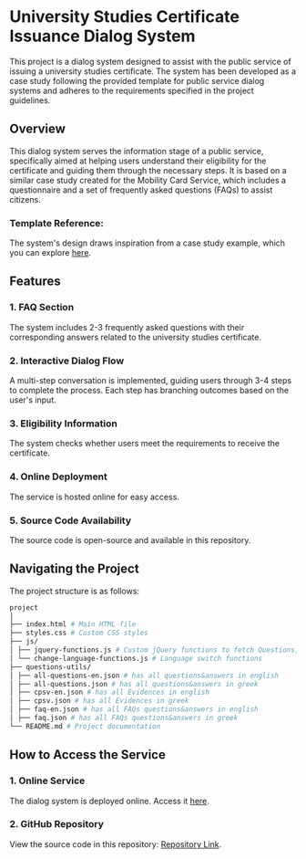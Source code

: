 # University Studies Certificate Issuance Dialog System

This project is a dialog system designed to assist with the public service of issuing a university studies certificate. The system has been developed as a case study following the provided template for public service dialog systems and adheres to the requirements specified in the project guidelines.

## Overview

This dialog system serves the information stage of a public service, specifically aimed at helping users understand their eligibility for the certificate and guiding them through the necessary steps. It is based on a similar case study created for the Mobility Card Service, which includes a questionnaire and a set of frequently asked questions (FAQs) to assist citizens.

### Template Reference:
The system's design draws inspiration from a case study example, which you can explore [here](https://govgr-mobility-card.github.io/info-for-mobility-card-gr/).

## Features

### 1. FAQ Section
The system includes 2-3 frequently asked questions with their corresponding answers related to the university studies certificate.

### 2. Interactive Dialog Flow
A multi-step conversation is implemented, guiding users through 3-4 steps to complete the process. Each step has branching outcomes based on the user's input.

### 3. Eligibility Information
The system checks whether users meet the requirements to receive the certificate.

### 4. Online Deployment
The service is hosted online for easy access.

### 5. Source Code Availability
The source code is open-source and available in this repository.

## Navigating the Project

The project structure is as follows:

```sh
project
│
├── index.html # Main HTML file
├── styles.css # Custom CSS styles
├── js/
│ ├── jquery-functions.js # Custom jQuery functions to fetch Questions, Evidences, FAQs and to handle answers in the questionnaire
│ └── change-language-functions.js # Language switch functions
├── questions-utils/
│ ├── all-questions-en.json # has all questions&answers in english
│ ├── all-questions.json # has all questions&answers in greek
│ ├── cpsv-en.json # has all Evidences in english
│ ├── cpsv.json # has all Evidences in greek
│ ├── faq-en.json # has all FAQs questions&answers in english
│ ├── faq.json # has all FAQs questions&answers in greek
└── README.md # Project documentation
```

## How to Access the Service

### 1. Online Service
The dialog system is deployed online. Access it [here](https://varatisg.github.io/Digital-Governance-/).

### 2. GitHub Repository
View the source code in this repository: [Repository Link](https://github.com/govgr-mobility-card/ps-info-template/).



